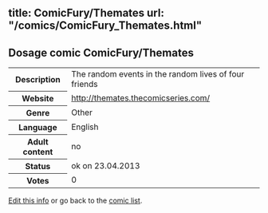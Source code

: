 title: ComicFury/Themates
url: "/comics/ComicFury_Themates.html"
---
Dosage comic ComicFury/Themates
-----------------------------------------

<table class="comicinfo">
<tr>
<th>Description</th><td>The random events in the random lives of four friends</td>
</tr>
<tr>
<th>Website</th><td><a href="http://themates.thecomicseries.com/">http://themates.thecomicseries.com/</a></td>
</tr>
<tr>
<th>Genre</th><td>Other</td>
</tr>
<tr>
<th>Language</th><td>English</td>
</tr>
<tr>
<th>Adult content</th><td>no</td>
</tr>
<tr>
<th>Status</th><td>ok on 23.04.2013</td>
</tr>
<tr>
<th>Votes</th><td>0</div></td>
</tr>
</table>

[Edit this info](/comics/ComicFury_Themates_edit.html) or go back to the [comic list](../comic-index.html).
